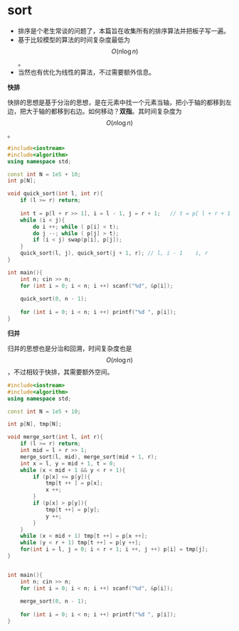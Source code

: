# sort

* 排序是个老生常谈的问题了，本篇旨在收集所有的排序算法并把板子写一遍。
* 基于比较模型的算法的时间复杂度最低为 $$O(n \log n)$$。
* 当然也有优化为线性的算法，不过需要额外信息。

**快排**

快排的思想是基于分治的思想，是在元素中找一个元素当轴，把小于轴的都移到左边，把大于轴的都移到右边。如何移动？**双指**。其时间复杂度为 $$O(n \log n)$$。

```cpp
#include<iostream>
#include<algorithm>
using namespace std;

const int N = 1e5 + 10;
int p[N];

void quick_sort(int l, int r){
    if (l >= r) return;
    
    int t = p[l + r >> 1], i = l - 1, j = r + 1;   // t = p[ l + r + 1 >> 1]
    while (i < j){
        do i ++; while ( p[i] < t);
        do j --; while ( p[j] > t);
        if (i < j) swap(p[i], p[j]);
    }
    quick_sort(l, j), quick_sort(j + 1, r); // l, i - 1    i, r
}

int main(){
    int n; cin >> n;
    for (int i = 0; i < n; i ++) scanf("%d", &p[i]);
    
    quick_sort(0, n - 1);
    
    for (int i = 0; i < n; i ++) printf("%d ", p[i]);
}
```

**归并**

归并的思想也是分治和回溯，时间复杂度也是 $$O(n \log n)$$，不过相较于快排，其需要额外空间。

```cpp
#include<iostream>
#include<algorithm>
using namespace std;

const int N = 1e5 + 10;

int p[N], tmp[N];

void merge_sort(int l, int r){
    if (l >= r) return;
    int mid = l + r >> 1;
    merge_sort(l, mid), merge_sort(mid + 1, r);
    int x = l, y = mid + 1, t = 0;
    while (x < mid + 1 && y < r + 1){
        if (p[x] <= p[y]){
            tmp[t ++ ] = p[x];
            x ++;
        } 
        if (p[x] > p[y]){
            tmp[t ++] = p[y];
            y ++;
        }
    }
    while (x < mid + 1) tmp[t ++] = p[x ++];
    while (y < r + 1) tmp[t ++] = p[y ++];
    for(int i = l, j = 0; i < r + 1; i ++, j ++) p[i] = tmp[j];
}


int main(){
    int n; cin >> n;
    for (int i = 0; i < n; i ++) scanf("%d", &p[i]);
    
    merge_sort(0, n - 1);
    
    for (int i = 0; i < n; i ++) printf("%d ", p[i]);
}
```
